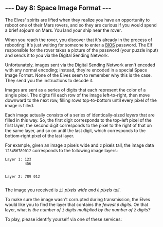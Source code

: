 <article class="day-desc"><h2>--- Day 8: Space Image Format ---</h2><p><span title="I'm not sorry.">The Elves' spirits are lifted when they realize you have an opportunity to reboot one of their Mars rovers, and so they are curious if you would spend a brief sojourn on Mars.</span> You land your ship near the rover.</p>
<p>When you reach the rover, you discover that it's already in the process of rebooting! It's just waiting for someone to enter a <a href="https://en.wikipedia.org/wiki/BIOS">BIOS</a> password. The Elf responsible for the rover takes a picture of the password (your puzzle input) and sends it to you via the Digital Sending Network.</p>
<p>Unfortunately, images sent via the Digital Sending Network aren't encoded with any normal encoding; instead, they're encoded in a special Space Image Format.  None of the Elves seem to remember why this is the case. They send you the instructions to decode it.</p>
<p>Images are sent as a series of digits that each represent the color of a single pixel.  The digits fill each row of the image left-to-right, then move downward to the next row, filling rows top-to-bottom until every pixel of the image is filled.</p>
<p>Each image actually consists of a series of identically-sized <em>layers</em> that are filled in this way. So, the first digit corresponds to the top-left pixel of the first layer, the second digit corresponds to the pixel to the right of that on the same layer, and so on until the last digit, which corresponds to the bottom-right pixel of the last layer.</p>
<p>For example, given an image <code>3</code> pixels wide and <code>2</code> pixels tall, the image data <code>123456789012</code> corresponds to the following image layers:</p>
<pre><code>Layer 1: 123
         456

Layer 2: 789
         012
</code></pre>
<p>The image you received is <em><code>25</code> pixels wide and <code>6</code> pixels tall</em>.</p>
<p>To make sure the image wasn't corrupted during transmission, the Elves would like you to find the layer that contains the <em>fewest <code>0</code> digits</em>.  On that layer, what is <em>the number of <code>1</code> digits multiplied by the number of <code>2</code> digits?</em></p>
</article>
<p>To play, please identify yourself via one of these services:</p>

